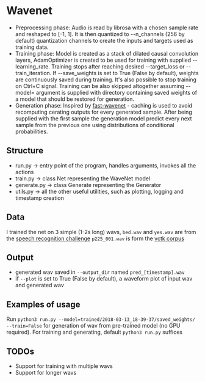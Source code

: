 # Wavenet
- Preprocessing phase: Audio is read by librosa with a chosen sample rate and reshaped to [-1, 1]. It is then quantized to --n_channels (256 by default) quantization channels to create the inputs and targets used as training data.
- Training phase: Model is created as a stack of dilated causal convolution layers, AdamOptimizer is created to be used for training with supplied --learning_rate. Training stops after reaching desired --target_loss or --train_iteration. If --save_weights is set to True (False by default), weights are continuously saved during training. It's also possible to stop training on Ctrl+C signal. Training can be also skipped altogether assuming --model= argument is supplied with directory containing saved weights of a model that should be restored for generation.
- Generation phase: Inspired by [fast-wavenet](https://arxiv.org/pdf/1611.09482.pdf) - caching is used to avoid recomputing cerating outputs for every generated sample. After being supplied with the first sample the generation model predict every next sample from the previous one using distributions of conditional probabilities.

## Structure
- run.py -> entry point of the program, handles arguments, invokes all the actions
- train.py -> class Net representing the WaveNet model
- generate.py -> class Generate representing the Generator
- utils.py -> all the other useful utilities, such as plotting, logging and timestamp creation

## Data
I trained the net on 3 simple (1-2s long) wavs, `bed.wav` and `yes.wav` are from the [speech recognition challenge](https://www.kaggle.com/c/tensorflow-speech-recognition-challenge/data) `p225_001.wav` is form the [vctk corpus](http://homepages.inf.ed.ac.uk/jyamagis/page3/page58/page58.html)

## Output
- generated wav saved in `--output_dir` named `pred_[timestamp].wav`
- if `--plot` is set to True (False by default), a waveform plot of input wav and generated wav

## Examples of usage
Run `python3 run.py --model=trained/2018-03-13_18-39-37/saved_weights/ --train=False` for generation of wav from pre-trained model (no GPU required). For training and generating, default `python3 run.py` suffices

## TODOs
- Support for training with multiple wavs
- Support for longer wavs
